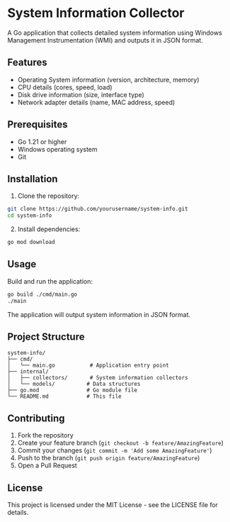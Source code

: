 # System Information Collector

A Go application that collects detailed system information using Windows Management Instrumentation (WMI) and outputs it in JSON format.

## Features

- Operating System information (version, architecture, memory)
- CPU details (cores, speed, load)
- Disk drive information (size, interface type)
- Network adapter details (name, MAC address, speed)

## Prerequisites

- Go 1.21 or higher
- Windows operating system
- Git

## Installation

1. Clone the repository:
```bash
git clone https://github.com/yourusername/system-info.git
cd system-info
```

2. Install dependencies:
```bash
go mod download
```

## Usage

Build and run the application:

```bash
go build ./cmd/main.go
./main
```

The application will output system information in JSON format.

## Project Structure

```
system-info/
├── cmd/
│   └── main.go           # Application entry point
├── internal/
│   ├── collectors/       # System information collectors
│   └── models/          # Data structures
├── go.mod               # Go module file
└── README.md            # This file
```

## Contributing

1. Fork the repository
2. Create your feature branch (`git checkout -b feature/AmazingFeature`)
3. Commit your changes (`git commit -m 'Add some AmazingFeature'`)
4. Push to the branch (`git push origin feature/AmazingFeature`)
5. Open a Pull Request

## License

This project is licensed under the MIT License - see the LICENSE file for details.